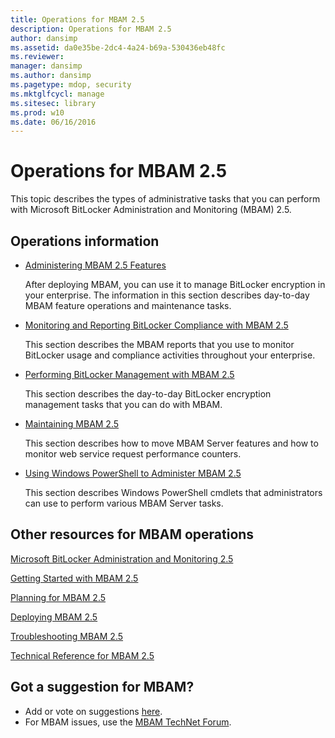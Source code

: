 ```yaml
---
title: Operations for MBAM 2.5
description: Operations for MBAM 2.5
author: dansimp
ms.assetid: da0e35be-2dc4-4a24-b69a-530436eb48fc
ms.reviewer: 
manager: dansimp
ms.author: dansimp
ms.pagetype: mdop, security
ms.mktglfcycl: manage
ms.sitesec: library
ms.prod: w10
ms.date: 06/16/2016
---
```



# Operations for MBAM 2.5


This topic describes the types of administrative tasks that you can perform with Microsoft BitLocker Administration and Monitoring (MBAM) 2.5.

## Operations information


-   [Administering MBAM 2.5 Features](administering-mbam-25-features.md)

    After deploying MBAM, you can use it to manage BitLocker encryption in your enterprise. The information in this section describes day-to-day MBAM feature operations and maintenance tasks.

-   [Monitoring and Reporting BitLocker Compliance with MBAM 2.5](monitoring-and-reporting-bitlocker-compliance-with-mbam-25.md)

    This section describes the MBAM reports that you use to monitor BitLocker usage and compliance activities throughout your enterprise.

-   [Performing BitLocker Management with MBAM 2.5](performing-bitlocker-management-with-mbam-25.md)

    This section describes the day-to-day BitLocker encryption management tasks that you can do with MBAM.

-   [Maintaining MBAM 2.5](maintaining-mbam-25.md)

    This section describes how to move MBAM Server features and how to monitor web service request performance counters.

-   [Using Windows PowerShell to Administer MBAM 2.5](using-windows-powershell-to-administer-mbam-25.md)

    This section describes Windows PowerShell cmdlets that administrators can use to perform various MBAM Server tasks.

## Other resources for MBAM operations


[Microsoft BitLocker Administration and Monitoring 2.5](index.md)

[Getting Started with MBAM 2.5](getting-started-with-mbam-25.md)

[Planning for MBAM 2.5](planning-for-mbam-25.md)

[Deploying MBAM 2.5](deploying-mbam-25.md)

[Troubleshooting MBAM 2.5](troubleshooting-mbam-25.md)

[Technical Reference for MBAM 2.5](technical-reference-for-mbam-25.md)

## Got a suggestion for MBAM?
- Add or vote on suggestions [here](http://mbam.uservoice.com/forums/268571-microsoft-bitlocker-administration-and-monitoring). 
- For MBAM issues, use the [MBAM TechNet Forum](https://social.technet.microsoft.com/Forums/home?forum=mdopmbam).

 

 





